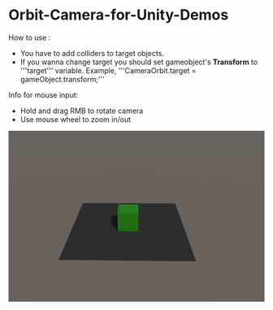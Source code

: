 # Orbit-Camera-for-Unity-Demos

How to use :
- You have to add colliders to target objects.
- If you wanna change target you should set gameobject's **Transform** to '''target''' variable. Example, '''CameraOrbit.target = gameObject.transform;'''

Info for mouse input: 
- Hold and drag RMB to rotate camera
- Use mouse wheel to zoom in/out


![demo-gif](https://github.com/jamwitk/Orbit-Camera-for-Unity-Demos/blob/master/OrbitCameraDemo.gif)
